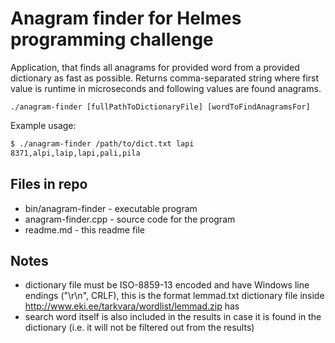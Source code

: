 # Anagram finder for Helmes programming challenge

Application, that finds all anagrams for provided word from a provided dictionary as fast as possible. Returns comma-separated string where first value is runtime in microseconds and following values are found anagrams.
```
./anagram-finder [fullPathToDictionaryFile] [wordToFindAnagramsFor]
```

Example usage:
```bash
$ ./anagram-finder /path/to/dict.txt lapi
8371,alpi,laip,lapi,pali,pila
```


## Files in repo
* bin/anagram-finder - executable program
* anagram-finder.cpp - source code for the program
* readme.md - this readme file


## Notes
* dictionary file must be ISO-8859-13 encoded and have Windows line endings ("\r\n", CRLF), this is the format lemmad.txt dictionary file inside http://www.eki.ee/tarkvara/wordlist/lemmad.zip has
* search word itself is also included in the results in case it is found in the dictionary (i.e. it will not be filtered out from the results)
